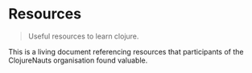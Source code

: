 # Resources

> Useful resources to learn clojure.

This is a living document referencing resources that participants of the ClojureNauts organisation found valuable.
